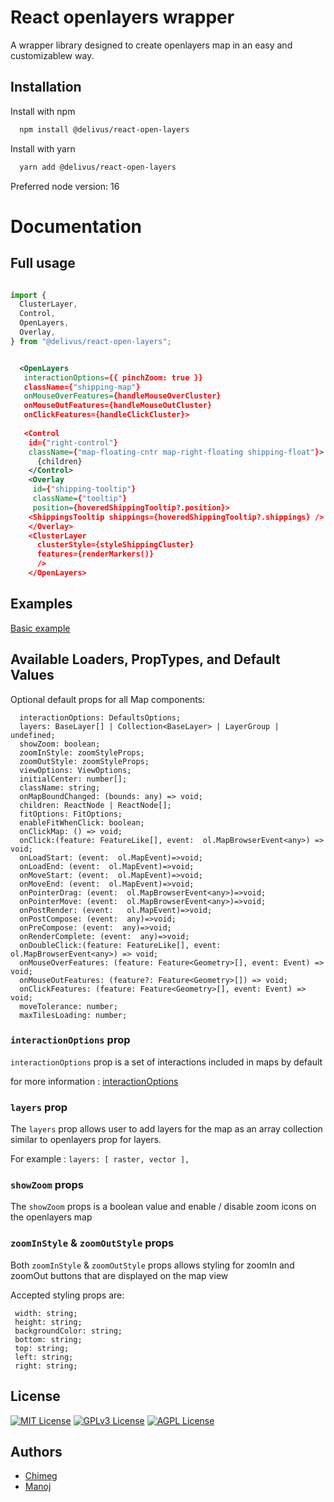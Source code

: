 # React openlayers wrapper

A wrapper library designed to create openlayers map in an easy and customizablew way.

## Installation

Install with npm

```bash
  npm install @delivus/react-open-layers
```

Install with yarn

```bash
  yarn add @delivus/react-open-layers
```

Preferred node version: 16


# Documentation

## Full usage

```typescript

import {
  ClusterLayer,
  Control,
  OpenLayers,
  Overlay,
} from "@delivus/react-open-layers";


```

```xml

  <OpenLayers
   interactionOptions={{ pinchZoom: true }}
   className={"shipping-map"}
   onMouseOverFeatures={handleMouseOverCluster}
   onMouseOutFeatures={handleMouseOutCluster}
   onClickFeatures={handleClickCluster}>
   
   <Control
    id={"right-control"}
    className={"map-floating-cntr map-right-floating shipping-float"}>
      {children}
    </Control>
    <Overlay
     id={"shipping-tooltip"}
     className={"tooltip"}
     position={hoveredShippingTooltip?.position}>
    <ShippingsTooltip shippings={hoveredShippingTooltip?.shippings} />
    </Overlay>
    <ClusterLayer
      clusterStyle={styleShippingCluster}
      features={renderMarkers()}
      />
    </OpenLayers>
```
## Examples
[Basic example](https://codesandbox.io/s/react-open-layers-basic-example-5sw8m6)

## Available Loaders, PropTypes, and Default Values

Optional default props for all Map components:

```
  interactionOptions: DefaultsOptions;
  layers: BaseLayer[] | Collection<BaseLayer> | LayerGroup | undefined;
  showZoom: boolean;
  zoomInStyle: zoomStyleProps;
  zoomOutStyle: zoomStyleProps;
  viewOptions: ViewOptions;
  initialCenter: number[];
  className: string;
  onMapBoundChanged: (bounds: any) => void;
  children: ReactNode | ReactNode[];
  fitOptions: FitOptions;
  enableFitWhenClick: boolean;
  onClickMap: () => void;
  onClick:(feature: FeatureLike[], event:  ol.MapBrowserEvent<any>) => void;
  onLoadStart: (event:  ol.MapEvent)=>void;
  onLoadEnd: (event:  ol.MapEvent)=>void;
  onMoveStart: (event:  ol.MapEvent)=>void;
  onMoveEnd: (event:  ol.MapEvent)=>void;
  onPointerDrag: (event:  ol.MapBrowserEvent<any>)=>void;
  onPointerMove: (event:  ol.MapBrowserEvent<any>)=>void;
  onPostRender: (event:   ol.MapEvent)=>void;
  onPostCompose: (event:  any)=>void;
  onPreCompose: (event:  any)=>void;
  onRenderComplete: (event:  any)=>void;
  onDoubleClick:(feature: FeatureLike[], event:  ol.MapBrowserEvent<any>) => void;
  onMouseOverFeatures: (feature: Feature<Geometry>[], event: Event) => void;
  onMouseOutFeatures: (feature?: Feature<Geometry>[]) => void;
  onClickFeatures: (feature: Feature<Geometry>[], event: Event) => void;
  moveTolerance: number;
  maxTilesLoading: number;
```


### `interactionOptions` prop

`interactionOptions` prop is a set of interactions included in maps by default

for more information : [interactionOptions](https://openlayers.org/en/latest/apidoc/module-ol_interaction_defaults)

### `layers` prop

The `layers` prop allows user to add layers for the map as an array collection similar to openlayers prop for layers.

For example :
`layers: [
raster,
vector
],`

### `showZoom` props

The `showZoom` props is a boolean value and enable / disable zoom icons on the openlayers map

### `zoomInStyle` & `zoomOutStyle` props

Both `zoomInStyle` & `zoomOutStyle` props allows styling for zoomIn and zoomOut buttons that are displayed on the map view

Accepted styling props are:

 ```
  width: string;
  height: string;
  backgroundColor: string;
  bottom: string;
  top: string;
  left: string;
  right: string;
```





## License


[![MIT License](https://img.shields.io/badge/License-MIT-green.svg)](https://choosealicense.com/licenses/mit/)
[![GPLv3 License](https://img.shields.io/badge/License-GPL%20v3-yellow.svg)](https://opensource.org/licenses/)
[![AGPL License](https://img.shields.io/badge/license-AGPL-blue.svg)](http://www.gnu.org/licenses/agpl-3.0)


## Authors

- [Chimeg](https://github.com/Chimaa123)
- [Manoj](https://github.com/manojjonam10)
